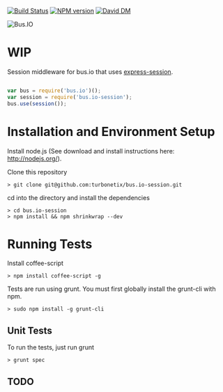[![Build Status](https://travis-ci.org/turbonetix/bus.io-session.svg?branch=master)](https://travis-ci.org/turbonetix/bus.io-session)
[![NPM version](https://badge.fury.io/js/bus.io-session.svg)](http://badge.fury.io/js/bus.io-session)
[![David DM](https://david-dm.org/turbonetix/bus.io-session.png)](https://david-dm.org/turbonetix/bus.io-session.png)

![Bus.IO](https://raw.github.com/turbonetix/bus.io/master/logo.png)

# WIP

Session middleware for bus.io that uses [express-session](https://www.npmjs.org/package/express-session "express session").

```javascript

var bus = require('bus.io')();
var session = require('bus.io-session');
bus.use(session());

```

# Installation and Environment Setup

Install node.js (See download and install instructions here: http://nodejs.org/).

Clone this repository

    > git clone git@github.com:turbonetix/bus.io-session.git

cd into the directory and install the dependencies

    > cd bus.io-session
    > npm install && npm shrinkwrap --dev

# Running Tests

Install coffee-script

    > npm install coffee-script -g

Tests are run using grunt.  You must first globally install the grunt-cli with npm.

    > sudo npm install -g grunt-cli

## Unit Tests

To run the tests, just run grunt

    > grunt spec

## TODO

